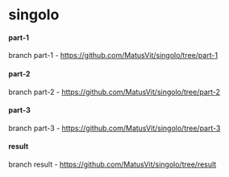 # singolo

#### part-1
branch part-1 - https://github.com/MatusVit/singolo/tree/part-1

#### part-2
branch part-2 - https://github.com/MatusVit/singolo/tree/part-2

#### part-3
branch part-3 - https://github.com/MatusVit/singolo/tree/part-3

#### result
branch result - https://github.com/MatusVit/singolo/tree/result
